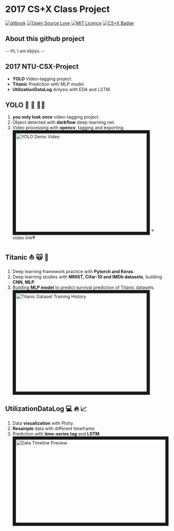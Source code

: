 # 2017 CS+X Class Project
[![gitbook](https://rawgit.com/aleen42/badges/master/src/gitbook_1.svg)](https://cdn.rawgit.com/aleen42/badges/master/src/gitbook_1.svg)
[![Open Source Love](https://badges.frapsoft.com/os/v2/open-source.svg?v=103)](https://github.com/ellerbrock/open-source-badges/)
[![MIT Licence](https://badges.frapsoft.com/os/mit/mit.png?v=103)](https://opensource.org/licenses/mit-license.php) 
[![CS+X Badge](https://img.shields.io/badge/CS%2BX-Building-orange.svg)](https://img.shields.io/badge/CS%2BX-Building-orange.svg)

## About this github project
-- Hi, I am kbjiyu --

## 2017 NTU-CSX-Project 
* **YOLO** Video-tagging project.
* **Titanic** Prediction with MLP model.
* **UtilizationDataLog** Anlysis with EDA and LSTM.

## YOLO :apple: :dog: :walking_man: 
1. **you only look once** video-tagging project.
2. Object detected with **darkflow** deep-learning net.
3. Video processing with **opencv**, tagging and exporting.
<br><a href="http://www.youtube.com/watch?feature=player_embedded&v=K6K0ru4h6PY
" target="_blank"><img src="http://img.youtube.com/vi/K6K0ru4h6PY/0.jpg" 
alt="YOLO Demo Video" width="420" height="315" border="10" /></a> <-video link:heartpulse: <br>

## Titanic :boat: :scream_cat: :rose: 
1. Deep learning framework practice with **Pytorch and Keras**.
2. Deep learning studies with **MNIST, Cifar-10 and IMDb datasets**, building **CNN, MLP**.
3. Building **MLP model** to predict survival prediction of Titanic datasets.
<br><img src="https://github.com/NTU-CSX-Project/R01228016/blob/master/Titanic/train_show.JPG" 
alt="Titanic Dataset Training History" width="420" height="315" border="10" /></a><br>

## UtilizationDataLog :computer: :fire: :chart_with_upwards_trend: 
1. Data **visualization** with Plotly.
2. **Resample** data with different timeframe.
3. Prediction with **time-series tag** and **LSTM**.
<br><img src="https://github.com/NTU-CSX-Project/R01228016/blob/master/UtilizationDataLog/data_show.JPG" 
alt="Data Timeline Preview" width="578" height="266" border="10" /> <br>
